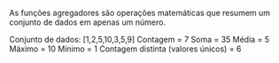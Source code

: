 As funções agregadores são operações matemáticas que resumem um conjunto de dados em apenas um número.

Conjunto de dados: [1,2,5,10,3,5,9]
Contagem = 7
Soma = 35
Média = 5
Máximo = 10
Mínimo = 1
Contagem distinta (valores únicos) = 6

